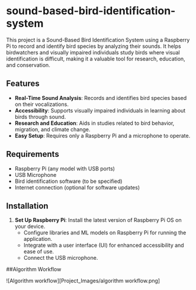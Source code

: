 # sound-based-bird-identification-system
This project is a Sound-Based Bird Identification System using a Raspberry Pi to record and identify bird species by analyzing their sounds. It helps birdwatchers and visually impaired individuals study birds where visual identification is difficult, making it a valuable tool for research, education, and conservation.

## Features

- **Real-Time Sound Analysis**: Records and identifies bird species based on their vocalizations.
- **Accessibility**: Supports visually impaired individuals in learning about birds through sound.
- **Research and Education**: Aids in studies related to bird behavior, migration, and climate change.
- **Easy Setup**: Requires only a Raspberry Pi and a microphone to operate.

## Requirements

- Raspberry Pi (any model with USB ports)
- USB Microphone
- Bird identification software (to be specified)
- Internet connection (optional for software updates)

## Installation

1. **Set Up Raspberry Pi**:
    Install the latest version of Raspberry Pi OS on your device.
   - Configure libraries and ML models on Raspberry Pi for running the application.
   - Integrate with a user interface (UI) for enhanced accessibility and ease of use.
   - Connect the USB microphone.
  
##Algorithm Workflow

![Algorithm workflow][Project_Images/algorithm workflow.png]

